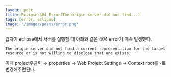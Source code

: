 ```yaml
---
layout: post
title: Eclipse-404 Error(The origin server did not find...)
tags: [error, eclipse]
image: '/images/posts/error.png'
---
```


갑자기 eclipse에서 서버를 실행할 때 아래와 같은 404 error가 계속 발생했다.

```
The origin server did not find a current representation for the target resource or is not willing to disclose that one exists.
```

이때 project우클릭 → properties → Web Project Settings → Context root를 `/`로 변경해주면된다.